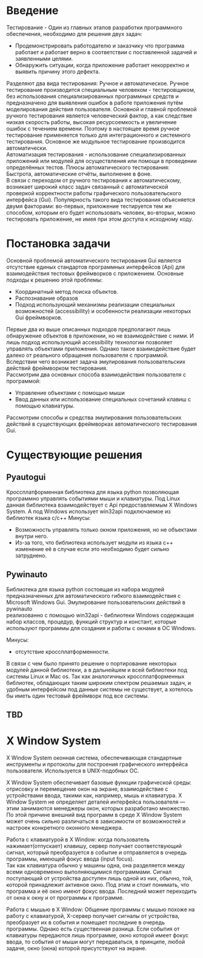 # Введение
Тестирование - Один из главных этапов разработки программного обеспечения, необходимо для решения двух задач:
* Продемонстрировать работодателю и заказчику что программа работает и работает верно в соответствии с поставленной задачей и заявленными целями.
* Обнаружить ситуации, когда приложение работает некорректно и выявить причину этого дефекта.

Разделяют два вида тестирования: Ручное и автоматическое.
Ручное тестирование производится специальным человеком - тестировщиком, без использования специализированных программных средств и предназначено для выявления ошибок в работе приложения путём моделирования действия пользователя. Основной и главной проблемой ручного тестирования является человеческий фактор, а как следствие низкая скорость работы, высокая ресурсоемкость и увеличение ошибок с течением времени. Поэтому в настоящее время ручное тестирование применяется только для интеграционного и системного тестирования. Основное же модульное тестирование производится автоматически.   
Автоматизация тестирования - использование специализированных приложений или модулей для осуществления или помощи в проведении определённых тестов. Плюсы автоматического тестирования: Быстрота, автоматические отчёты, выполнение в фоне.   
В связи с переходом от ручного тестирования к автоматическому, возникает широкий класс задач связанный с автоматической проверкой корректности работы графического пользовательского интерфейса (Gui). Популярность такого вида тестирования объясняется двумя факторами: во-первых, приложение тестируется тем же способом, которым его будет использовать человек, во-вторых, можно тестировать приложение, не имея при этом доступа к исходному коду.  
# Постановка задачи
Основной проблемой автоматического тестирования Gui является отсутствие единых стандартов программных интерфейсов (Api) для взаимодействия тестовых фреймворков с приложением. Основные подходы к решению этой проблемы:
* Координатный метод поиска объектов.
* Распознавание образов
* Подход использующий механизмы реализации специальных
возможностей (accessibility) и особенности реализации некоторых Gui фреймворков.    

Первые два из выше описанных подходов предполагают лишь обнаружение объектов в приложении, но не взаимодействие с ними. И лишь подход использующий accessibility технологии позволяет управлять объектами приложения. Однако такое взаимодействие будет далеко от реального обращения пользователя с программой.
Вследствии чего возникает задача эмулирования пользовательских действий фреймворком тестирования.    
Рассмотрим два основных способа взаимодействия пользователя с программой:
* Управление объектами с помощью мыши
* Ввод данных или использование специальных сочетаний клавиш с помощью клавиатуры.   

Рассмотрим способы и средства эмулирования пользовательских действий в существующих фреймворках автоматического тестирования Gui.

# Существующие решения

## Pyautogui
Кроссплатформенная библиотека для языка python позволяющая программно управлять событиями мыши и клавиатуры.
Под Linux данная библиотека взаимодействует с Api предоставляемым X Windows System. А под Windows использует win32api подключаемое из библиотек языка с/с++
Минусы:
* Возможность управлять только окном приложения, но не объектами внутри него.
* Из-за того, что библиотека использует модули из языка c++ изменение её в случае если это необходимо будет сильно затруднено.

## Pywinauto
<!-- Нужно найти более детальное и красивое описание библиотеки -->
Библиотека для языка python состоящая из набора модулей предназначенных для автоматического гибкого взаимодействия с Microsoft Windows Gui.
Эмулирование пользовательских действий в pywinauto  
реализованно с помощью win32api - библиотеки  Windows содержащая набор классов, процедур, функций структур и констант, которые используют программы для создания и работы с окнами в ОС Windows.   

Минусы:
* отсутствие кроссплатформенности.    

В связи с чем было принято решение о портирование некоторых модулей данной библиотеки, а в дальнейшем и всей библиотеки под системы Linux и Mac os. Так как аналогичных кроссплатформенных библиотек, обладающих таким широким спектром решаемых задач, и удобным интерфейсом под данные системы не существует, а хотелось бы иметь один тестовый фреймворк под все системы.

<!-- Нужной найти список приложений аналогов / конкурентов под Windows / Linux -->
## TBD

# X Window System
X Window System оконная система, обеспечивающая стандартные инструменты и протоколы для построения графического интерфейса пользователя. Используется в UNIX-подобных ОС.

X Window System обеспечивает базовые функции графической среды: отрисовку и перемещение окон на экране, взаимодействие с устройствами ввода, такими как, например, мышь и клавиатура. X Window System не определяет деталей интерфейса пользователя — этим занимаются менеджеры окон, которых разработано множество. По этой причине внешний вид программ в среде X Window System может очень сильно различаться в зависимости от возможностей и настроек конкретного оконного менеджера.   

Работа с клавиатурой в X Window:  когда пользователь нажимает(отпускает) клавишу, сервер получает соответствующий сигнал, который преобразуется в событие и отправляется в очередь программы, имеющей фокус ввода (input focus).   
Так как клавиатура обычно у машины одна, она разделяется между всеми одновременно выполняющимися программами. Сигнал поступающий от устройства доступен лишь одной из них, обычно, той, которой принадлежит активное окно. Под этим и стоит понимать, что программа и её окно имеют фокус ввода. Последний может переходить от окна к окну и от программы к программе.

Работа с мышью в X Window: Общение программы с мышью похоже на работу с клавиатурой, X-сервер получает сигналы от устройства, преобразует их в события и помещает последние в очередь программы. Однако есть существенная разница. Если события от клавиатуры передаются лишь программе, окно которой имеет фокус ввода, то события от мыши могут передаваться, в принципе, любой задаче, окно (окна) которой присутствуют на экране.
